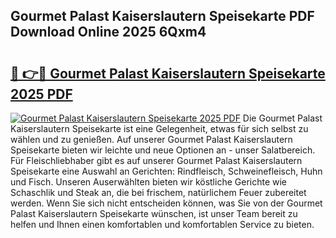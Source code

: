 ## Gourmet Palast Kaiserslautern Speisekarte PDF Download Online 2025 6Qxm4

# <h2><a href="http://gc95w4.nevu.top/?p=Gourmet+Palast+Kaiserslautern+Speisekarte">🔗 👉🔴 Gourmet Palast Kaiserslautern Speisekarte 2025 PDF</a></h2>

[![Gourmet Palast Kaiserslautern Speisekarte 2025 PDF](https://i.imgur.com/dBaPXMq.png)](http://gc95w4.nevu.top/?p=Gourmet+Palast+Kaiserslautern+Speisekarte)
Die Gourmet Palast Kaiserslautern Speisekarte ist eine Gelegenheit, etwas für sich selbst zu wählen und zu genießen. Auf unserer Gourmet Palast Kaiserslautern Speisekarte bieten wir leichte und neue Optionen an - unser Salatbereich. Für Fleischliebhaber gibt es auf unserer Gourmet Palast Kaiserslautern Speisekarte eine Auswahl an Gerichten: Rindfleisch, Schweinefleisch, Huhn und Fisch. Unseren Auserwählten bieten wir köstliche Gerichte wie Schaschlik und Steak an, die bei frischem, natürlichem Feuer zubereitet werden. Wenn Sie sich nicht entscheiden können, was Sie von der Gourmet Palast Kaiserslautern Speisekarte wünschen, ist unser Team bereit zu helfen und Ihnen einen komfortablen und komfortablen Service zu bieten.
